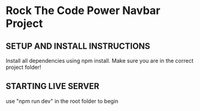 # Rock The Code Power Navbar Project

## SETUP AND INSTALL INSTRUCTIONS

Install all dependencies using npm install. Make sure you are in the correct project folder!


## STARTING LIVE SERVER
use "npm run dev" in the root folder to begin 

